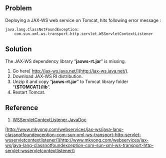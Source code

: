 ## Problem

Deploying a JAX-WS web service on Tomcat, hits following error message :

    java.lang.ClassNotFoundException:
    	com.sun.xml.ws.transport.http.servlet.WSServletContextListener

## Solution

The JAX-WS dependency library “**jaxws-rt.jar**” is missing.

1.  Go here[ http://jax-ws.java.net/](http://jax-ws.java.net/).
2.  Download JAX-WS RI distribution.
3.  Unzip it and copy “**jaxws-rt.jar**” to Tomcat library folder “**{$TOMCAT}/lib**“.
4.  Restart Tomcat.

## Reference

1.  [WSServletContextListener JavaDoc](https://jax-ws-architecture-document.dev.java.net/nonav/doc21/com/sun/xml/ws/transport/http/servlet/WSServletContextListener.html)

[http://www.mkyong.com/webservices/jax-ws/java-lang-classnotfoundexception-com-sun-xml-ws-transport-http-servlet-wsservletcontextlistener/](http://www.mkyong.com/webservices/jax-ws/java-lang-classnotfoundexception-com-sun-xml-ws-transport-http-servlet-wsservletcontextlistener/)
